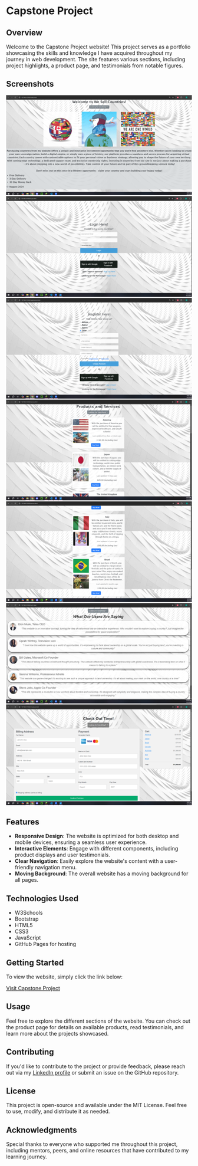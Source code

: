# Capstone Project

## Overview

Welcome to the Capstone Project website! This project serves as a portfolio showcasing the skills and knowledge I have acquired throughout my journey in web development. The site features various sections, including project highlights, a product page, and testimonials from notable figures.

## Screenshots
![Page1](images/homepage.png)
![Page2](images/login_page.png)
![Page3](images/register_page.png)
![Page4](images/product_1.png)
![Page4b](images/product_2.png)
![Page5](images/test_page.png)
![Page6](images/checkout_page.png)

## Features

- **Responsive Design**: The website is optimized for both desktop and mobile devices, ensuring a seamless user experience.
- **Interactive Elements**: Engage with different components, including product displays and user testimonials.
- **Clear Navigation**: Easily explore the website's content with a user-friendly navigation menu.
- **Moving Background**: The overall website has a moving background for all pages. 

## Technologies Used

- W3Schools
- Bootstrap
- HTML5
- CSS3
- JavaScript
- GitHub Pages for hosting

## Getting Started

To view the website, simply click the link below:

[Visit Capstone Project](https://jbatts.github.io/Capstone/)

## Usage

Feel free to explore the different sections of the website. You can check out the product page for details on available products, read testimonials, and learn more about the projects showcased.

## Contributing

If you'd like to contribute to the project or provide feedback, please reach out via my [LinkedIn profile](https://www.linkedin.com/in/jalen-battle-551185164/) or submit an issue on the GitHub repository.

## License

This project is open-source and available under the MIT License. Feel free to use, modify, and distribute it as needed.

## Acknowledgments

Special thanks to everyone who supported me throughout this project, including mentors, peers, and online resources that have contributed to my learning journey.
